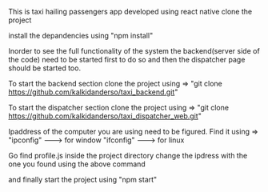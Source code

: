 This is taxi hailing passengers app developed using react native
clone the project 

install the depandencies using "npm install"

Inorder to see the full functionality of the system the backend(server side of the code) need to be started first to do so and then the dispatcher page should be started too.

To start the backend section clone the project using =>
 "git clone https://github.com/kalkidanderso/taxi_backend.git"
 
To start the dispatcher section clone the project using => 
"git clone https://github.com/kalkidanderso/taxi_dispatcher_web.git" 

Ipaddress of the computer you are using need to be figured. Find it using => 
"ipconfig" ---> for window
"ifconfig" ---> for linux
 
Go find profile.js inside the project directory change the ipdress with the one you found using the above command

and finally start the project using "npm start"



